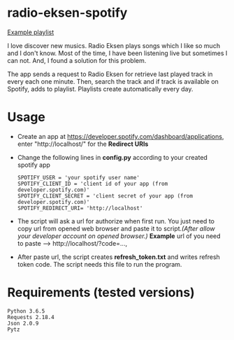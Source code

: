 # radio-eksen-spotify

[Example playlist](https://open.spotify.com/user/powerslide1/playlist/0sVzeZN8E7HCGxJQ4XX0PE?si=mpH1i9IGT6quOvXpJFBS-A)

I love discover new musics. Radio Eksen plays songs which I like so much and I don't know. Most of the time, I have been listening live but sometimes I can not. And, I found a solution for this problem.

The app sends a request to Radio Eksen for retrieve last played track in every each one minute. Then, search the track and if track is available on Spotify, adds to playlist. Playlists create automatically every day.  

# Usage

* Create an app at https://developer.spotify.com/dashboard/applications, enter "http://localhost/" for the **Redirect URIs**


* Change the following lines in **config.py** according to your created spotify app

  ```
  SPOTIFY_USER = 'your spotify user name'
  SPOTIFY_CLIENT_ID = 'client id of your app (from developer.spotify.com)'
  SPOTIFY_CLIENT_SECRET = 'client secret of your app (from developer.spotify.com)'
  SPOTIFY_REDIRECT_URI= 'http://localhost'
  ```
* The script will ask a url for authorize when first run. You just need to copy url from opened web browser and paste it to script.*(After allow your developer account on opened browser.)* **Example** url of you need to paste --> http://localhost/?code=...,

* After paste url, the script creates **refresh_token.txt** and writes refresh token code. The script needs this file to run the program.

# Requirements (tested versions)

  ```
Python 3.6.5
Requests 2.18.4
Json 2.0.9
Pytz
  ```
